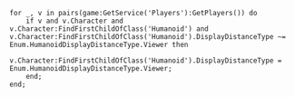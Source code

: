 	for _, v in pairs(game:GetService('Players'):GetPlayers()) do
		if v and v.Character and v.Character:FindFirstChildOfClass('Humanoid') and v.Character:FindFirstChildOfClass('Humanoid').DisplayDistanceType ~= Enum.HumanoidDisplayDistanceType.Viewer then
			v.Character:FindFirstChildOfClass('Humanoid').DisplayDistanceType = Enum.HumanoidDisplayDistanceType.Viewer;
		end;
	end;
